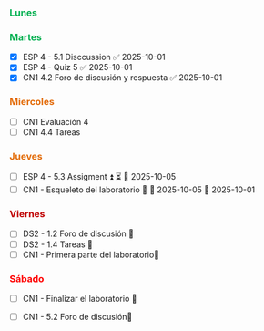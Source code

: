 ### <font color="#00b050">Lunes</font>

### <font color="#00b050">Martes</font>
- [x] ESP 4 - 5.1 Disccussion ✅ 2025-10-01
- [x] ESP 4 - Quiz 5 ✅ 2025-10-01
- [x] CN1 4.2 Foro de discusión y respuesta ✅ 2025-10-01
### <font color="#e36c09">Miercoles</font>
- [ ]  CN1 Evaluación 4
- [ ] CN1 4.4 Tareas
### <font color="#e36c09">Jueves</font>
- [ ] ESP 4 - 5.3 Assigment ⏫ ⏳ 📅 2025-10-05 
- [ ] CN1 - Esqueleto del laboratorio 🔺  📅 2025-10-05 🛫 2025-10-01 
### <font color="#c00000">Viernes</font>
- [ ] DS2 - 1.2 Foro de discusión 🔼 
- [ ] DS2 - 1.4 Tareas 🔺 
- [ ] CN1 - Primera parte del laboratorio🔺 
### <font color="#ff0000">Sábado</font>
- [ ]  CN1 - Finalizar el laboratorio 🔺 
- [ ]  CN1 - 5.2 Foro de discusión🔺 


